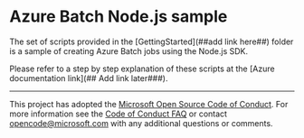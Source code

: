 # Azure Batch Node.js sample
The set of scripts provided in the [GettingStarted](##add link here##) folder is a sample of creating Azure Batch jobs using the Node.js SDK.

Please refer to a step by step explanation of these scripts at the [Azure documentation link](## Add link later###).

* * *
This project has adopted the [Microsoft Open Source Code of Conduct](https://opensource.microsoft.com/codeofconduct/). For more information see the [Code of Conduct FAQ](https://opensource.microsoft.com/codeofconduct/faq/) or contact [opencode@microsoft.com](mailto:opencode@microsoft.com) with any additional questions or comments.
